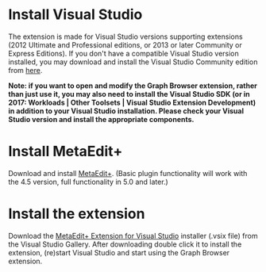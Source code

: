 # Install Visual Studio

The extension is made for Visual Studio versions supporting extensions (2012 Ultimate and Professional editions, or 2013 or later Community or Express Editions). If you don't have a compatible Visual Studio version installed, you may download and install the Visual Studio Community edition from [here](https://www.visualstudio.com/downloads/).

**Note: if you want to open and modify the Graph Browser extension, rather than just use it, you may also need to install the Visual Studio SDK (or in 2017: Workloads | Other Toolsets | Visual Studio Extension Development) in addition to your Visual Studio installation. Please check your Visual Studio version and install the appropriate components.**

# Install MetaEdit+

Download and install [MetaEdit+](http://www.metacase.com/download/). (Basic plugin functionality will work with the 4.5 version, full functionality in 5.0 and later.)

# Install the extension

Download the [MetaEdit+ Extension for Visual Studio](https://marketplace.visualstudio.com/items?itemName=MetaCase.MetaEditextensionforVisualStudio) installer (.vsix file) from the Visual Studio Gallery. After downloading double click it to install the extension, (re)start Visual Studio and start using the Graph Browser extension.

